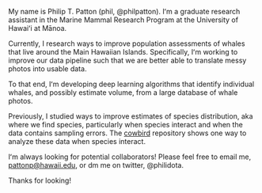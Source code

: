 My name is Philip T. Patton (phil, @philpatton). Iʻm a graduate research assistant in the Marine Mammal Research Program at the University of Hawaiʻi at Mānoa.

Currently, I research ways to improve population assessments of whales that live around the Main Hawaiian Islands. Specifically, Iʻm working to improve our data pipeline such that we are better able to translate messy photos into usable data. 

To that end, Iʻm developing deep learning algorithms that identify individual whales, and possibly estimate volume, from a large database of whale photos.

Previously, I studied ways to improve estimates of species distribution, aka where we find species, particularly when species interact and when the data contains sampling errors. The [cowbird](https://github.com/philpatton/cowbird) repository shows one way to analyze these data when species interact. 

Iʻm always looking for potential collaborators! Please feel free to email me, pattonp@hawaii.edu, or dm me on twitter, @philidota.

Thanks for looking! 

<!---
philpatton/philpatton is a ✨ special ✨ repository because its `README.md` (this file) appears on your GitHub profile.
You can click the Preview link to take a look at your changes.
--->
